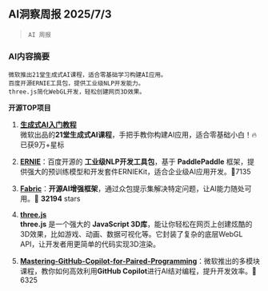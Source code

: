 ## AI洞察周报 2025/7/3

>  `AI 周报` 



### **AI内容摘要**

```
微软推出21堂生成式AI课程，适合零基础学习构建AI应用。  
百度开源ERNIE工具包，提供工业级NLP开发能力。  
three.js简化WebGL开发，轻松创建网页3D效果。
```



**开源TOP项目**

1. **[生成式AI入门教程](https://github.com/microsoft/generative-ai-for-beginners)**  
微软出品的**21堂生成式AI课程**，手把手教你构建AI应用，适合零基础小白！🔥 已获9万+星标  

2. **[ERNIE](https://github.com/PaddlePaddle/ERNIE)**：百度开源的 **工业级NLP开发工具包**，基于 **PaddlePaddle** 框架，提供强大的预训练模型和开发套件ERNIEKit，适合企业级AI应用开发。🌟7135  

3. **[Fabric](https://github.com/danielmiessler/Fabric)**：**开源AI增强框架**，通过众包提示集解决特定问题，让AI能力随处可用。🌟 **32194** stars  

4. **[three.js](https://github.com/mrdoob/three.js)**  
**three.js** 是一个强大的 **JavaScript 3D库**，能让你轻松在网页上创建炫酷的3D效果，比如游戏、动画、数据可视化等。它封装了复杂的底层WebGL API，让开发者用更简单的代码实现3D渲染。  

5. **[Mastering-GitHub-Copilot-for-Paired-Programming](https://github.com/microsoft/Mastering-GitHub-Copilot-for-Paired-Programming)**：微软推出的多模块课程，教你如何高效利用**GitHub Copilot**进行AI结对编程，提升开发效率。🌟6325